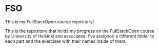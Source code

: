 # FSO
This is my FullStackOpen course repository!

This is the repository that holds my progress on the FullStackOpen course by University of Helsinki and associates. 
I've assigned a different folder to each part and the exercises with their names inside of them. 
